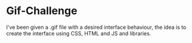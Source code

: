 # Gif-Challenge
I've been given a .gif file with a desired interface behaviour, the idea is to create the interface using CSS, HTML and JS and libraries.

